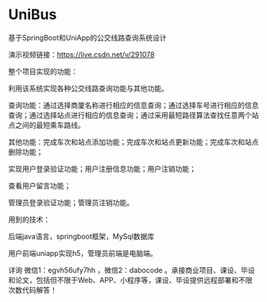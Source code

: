 # UniBus
基于SpringBoot和UniApp的公交线路查询系统设计

演示视频链接：https://live.csdn.net/v/291078

整个项目实现的功能：

利用该系统实现各种公交线路查询功能与其他功能。

查询功能：通过选择商厦名称进行相应的信息查询；通过选择车号进行相应的信息查询；通过选择站点进行相应的信息查询；通过采用最短路径算法查找任意两个站点之间的最短乘车路线。

其他功能：完成车次和站点添加功能；完成车次和站点更新功能；完成车次和站点删除功能；

实现用户登录验证功能；用户注册信息功能；用户注销功能；

查看用户留言功能；

管理员登录验证功能；管理员注销功能。

用到的技术：

后端java语言，springboot框架，MySql数据库

用户前端uniapp实现h5，管理员前端是电脑端。

详询 微信1：egvh56ufy7hh ，微信2：dabocode 。承接商业项目、课设、毕设和论文，包括但不限于Web、APP、小程序等，课设、毕设提供远程部署和不限次数代码解答！
